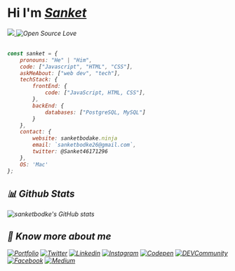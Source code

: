 <h1>Hi I'm <i><a href="https://github.com/sanketbodke" rel="nofollow">Sanket<i></a></h1>

<a href="https://github.com/Meghna-DAS/github-profile-views-counter">
    <img src="https://komarev.com/ghpvc/?username=sanketbodke">
</a>
<img src="https://camo.githubusercontent.com/ebb72777ae5276b4e841371e0819913f9d0b6dc194f0c1cf7f852c19f3cbc254/68747470733a2f2f6261646765732e66726170736f66742e636f6d2f6f732f76312f6f70656e2d736f757263652e7376673f763d313032" alt="Open Source Love" data-canonical-src="https://badges.frapsoft.com/os/v1/open-source.svg?v=102" style="max-width: 100%;">

<br>
<br>

```javascript
const sanket = {
    pronouns: "He" | "Him",
    code: ["Javascript", "HTML", "CSS"],
    askMeAbout: ["web dev", "tech"],
    techStack: {
        frontEnd: {
            code: ["JavaScript, HTML, CSS"],
        },
        backEnd: {
            databases: ["PostgreSQL, MySQL"]
        }
    },
    contact: {
        website: sanketbodake.ninja
        email: `sanketbodke26@gmail.com`,
        twitter: @Sanket46171296
    },
    OS: 'Mac'
};
```

## 📊 Github Stats

 ![sanketbodke's GitHub stats](https://github-readme-stats.vercel.app/api?username=sanketbodke&show_icons=true&theme=ocean_dark)
## 🔗 Know more about me 

[![Portfolio](https://img.shields.io/badge/-Portfolio-black?style=for-the-badge&logo=google-chrome&logoColor=white)](https://sanketbodake.netlify.app//)
[![Twitter](https://img.shields.io/badge/-twitter-black?style=for-the-badge&logo=twitter)](https://twitter.com/code.sanket)
[![Linkedin](https://img.shields.io/badge/-linkedin-black?style=for-the-badge&logo=Linkedin)](https://www.linkedin.com/in/sanket-bodake-995b5b205/)
[![Instagram](https://img.shields.io/badge/-Instagram-black?style=for-the-badge&logo=instagram)](https://www.instagram.com/code.sanket/)
[![Codepen](https://img.shields.io/badge/-codepen-black?style=for-the-badge&logo=Codepen)](https://codepen.io/sanketbodke)
[![DEVCommunity](https://img.shields.io/badge/-DEVCommunity-black?style=for-the-badge&logo=dev.to)](https://dev.to/sanketbodake)
[![Facebook](https://img.shields.io/badge/-facebook-black?style=for-the-badge&logo=Facebook)](https://www.facebook.com/sanket.bodke.35/)
[![Medium](https://img.shields.io/badge/-medium-black?style=for-the-badge&logo=Medium)](https://medium.com/@sanketbodke26)